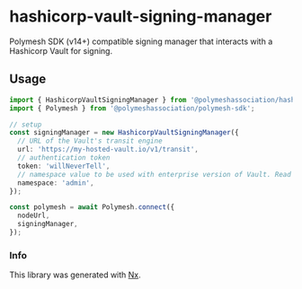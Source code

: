 # hashicorp-vault-signing-manager

Polymesh SDK (v14+) compatible signing manager that interacts with a Hashicorp Vault for signing.

## Usage

```typescript
import { HashicorpVaultSigningManager } from '@polymeshassociation/hashicorp-vault-signing-manager';
import { Polymesh } from '@polymeshassociation/polymesh-sdk';

// setup
const signingManager = new HashicorpVaultSigningManager({
  // URL of the Vault's transit engine
  url: 'https://my-hosted-vault.io/v1/transit',
  // authentication token
  token: 'willNeverTell',
  // namespace value to be used with enterprise version of Vault. Read more - https://developer.hashicorp.com/vault/api-docs#namespaces
  namespace: 'admin',
});

const polymesh = await Polymesh.connect({
  nodeUrl,
  signingManager,
});
```

### Info

This library was generated with [Nx](https://nx.dev).
